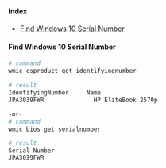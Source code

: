 #### Index
- [Find Windows 10 Serial Number](https://github.com/fahmifahim/windows-daily/blob/master/windows.md#find-windows-10-serial-number)


#### Find Windows 10 Serial Number
```bash
# command
wmic csproduct get identifyingnumber

# result
IdentifyingNumber     Name
JPA3039FWR              HP EliteBook 2570p

-or-
# command 
wmic bios get serialnumber

# result
Serial Number
JPA3039FWR

```

